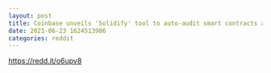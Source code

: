 ```yaml
--- 
layout: post 
title: Coinbase unveils 'Solidify' tool to auto-audit smart contracts and DeFi clones 
date: 2021-06-23 1624513906 
categories: reddit 
--- 
```

https://redd.it/o6upv8